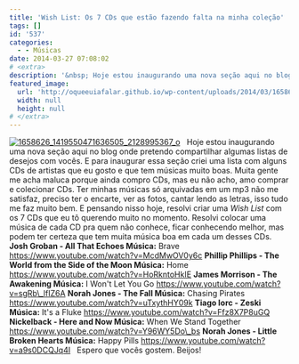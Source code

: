 ```yaml
---
title: 'Wish List: Os 7 CDs que estão fazendo falta na minha coleção'
tags: []
id: '537'
categories:
  - - Músicas
date: 2014-03-27 07:08:02
# <extra>
description: '&nbsp; Hoje estou inaugurando uma nova seção aqui no blog onde pretendo compartilhar algumas listas de desejos com vocês. E para inaugurar essa seção criei uma lista com alguns CDs de artistas que eu gosto e que tem músicas muito boas. Muita gente me acha maluca porque ainda compro CDs, mas eu não acho, amo comprar e colecionar CDs. Ter minhas músicas só arquivadas em um mp3 não me satisfaz, preciso ter o encarte, ver as fotos, cantar lendo as letras, isso tudo me faz muito bem. E pensando nisso hoje, resolvi criar uma Wish List com os 7 CDs que eu tô querendo muito no momento. Resolvi colocar uma música de cada CD pra quem não conhece, ficar conhecendo melhor, mas podem ter certeza que tem muita música boa em cada um desses CDs. Josh Groban &#8211; All That Echoes Música: &hellip;'
featured_image: 
  url: 'http://oqueeuiafalar.github.io/wp-content/uploads/2014/03/1658626_1419550471636505_2128995367_o2.jpg'
  width: null
  height: null
# </extra>
---
```


[![1658626_1419550471636505_2128995367_o](http://162.243.62.160/wp-content/uploads/2014/03/1658626_1419550471636505_2128995367_o2.jpg)](http://162.243.62.160/wp-content/uploads/2014/03/1658626_1419550471636505_2128995367_o2.jpg)   Hoje estou inaugurando uma nova seção aqui no blog onde pretendo compartilhar algumas listas de desejos com vocês. E para inaugurar essa seção criei uma lista com alguns CDs de artistas que eu gosto e que tem músicas muito boas. Muita gente me acha maluca porque ainda compro CDs, mas eu não acho, amo comprar e colecionar CDs. Ter minhas músicas só arquivadas em um mp3 não me satisfaz, preciso ter o encarte, ver as fotos, cantar lendo as letras, isso tudo me faz muito bem. E pensando nisso hoje, resolvi criar uma _Wish List_ com os 7 CDs que eu tô querendo muito no momento. Resolvi colocar uma música de cada CD pra quem não conhece, ficar conhecendo melhor, mas podem ter certeza que tem muita música boa em cada um desses CDs. **Josh Groban - All That Echoes Música:** Brave https://www.youtube.com/watch?v=McdMwOV0y6c **Phillip Phillips - The World from the Side of the Moon Música:** Home https://www.youtube.com/watch?v=HoRkntoHkIE **James Morrison - The Awakening Música:** I Won't Let You Go https://www.youtube.com/watch?v=sgRb\_lfIZ6A **Norah Jones - The Fall Música:** Chasing Pirates https://www.youtube.com/watch?v=uTxythHY09k **Tiago Iorc - Zeski Música:** It's a Fluke https://www.youtube.com/watch?v=Ffz8X7P8uGQ **Nickelback - Here and Now Música:** When We Stand Together https://www.youtube.com/watch?v=Y96WY5Do\_bs **Norah Jones - Little Broken Hearts Música:** Happy Pills https://www.youtube.com/watch?v=a9s0DCQJq4I   Espero que vocês gostem. Beijos!
